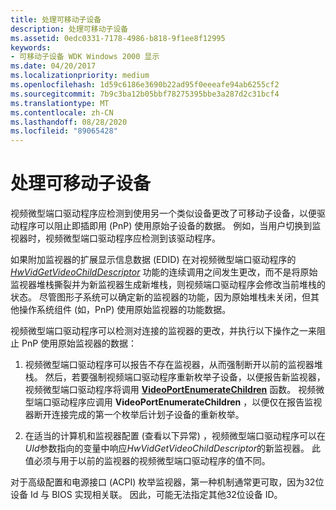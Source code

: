 ```yaml
---
title: 处理可移动子设备
description: 处理可移动子设备
ms.assetid: 0edc0331-7178-4986-b818-9f1ee8f12995
keywords:
- 可移动子设备 WDK Windows 2000 显示
ms.date: 04/20/2017
ms.localizationpriority: medium
ms.openlocfilehash: 1d59c6186e3690b22ad95f0eeeafe94ab6255cf2
ms.sourcegitcommit: 7b9c3ba12b05bbf78275395bbe3a287d2c31bcf4
ms.translationtype: MT
ms.contentlocale: zh-CN
ms.lasthandoff: 08/28/2020
ms.locfileid: "89065428"
---
```

# <a name="handling-removable-child-devices"></a>处理可移动子设备


视频微型端口驱动程序应检测到使用另一个类似设备更改了可移动子设备，以便驱动程序可以阻止即插即用 (PnP) 使用原始子设备的数据。 例如，当用户切换到监视器时，视频微型端口驱动程序应检测到该驱动程序。

如果附加监视器的扩展显示信息数据 (EDID) 在对视频微型端口驱动程序的 [*HwVidGetVideoChildDescriptor*](/windows-hardware/drivers/ddi/video/nc-video-pvideo_hw_get_child_descriptor) 功能的连续调用之间发生更改，而不是将原始监视器堆栈撕裂并为新监视器生成新堆栈，则视频端口驱动程序会修改当前堆栈的状态。 尽管图形子系统可以确定新的监视器的功能，因为原始堆栈未关闭，但其他操作系统组件 (如，PnP) 使用原始监视器的功能数据。

视频微型端口驱动程序可以检测对连接的监视器的更改，并执行以下操作之一来阻止 PnP 使用原始监视器的数据：

1.  视频微型端口驱动程序可以报告不存在监视器，从而强制断开以前的监视器堆栈。 然后，若要强制视频端口驱动程序重新枚举子设备，以便报告新监视器，视频微型端口驱动程序将调用 [**VideoPortEnumerateChildren**](/windows-hardware/drivers/ddi/video/nf-video-videoportenumeratechildren) 函数。 视频微型端口驱动程序应调用 **VideoPortEnumerateChildren** ，以便仅在报告监视器断开连接完成的第一个枚举后计划子设备的重新枚举。

2.  在适当的计算机和监视器配置 (查看以下异常) ，视频微型端口驱动程序可以在*UId*参数指向的变量中响应*HwVidGetVideoChildDescriptor*的新监视器。 此值必须与用于以前的监视器的视频微型端口驱动程序的值不同。

对于高级配置和电源接口 (ACPI) 枚举监视器，第一种机制通常更可取，因为32位设备 Id 与 BIOS 实现相关联。 因此，可能无法指定其他32位设备 ID。

 

